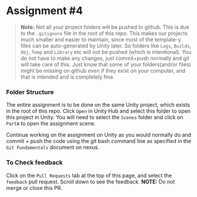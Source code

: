 # Assignment #4

> **Note:** Not all your project folders will be pushed to github. This is due to the `.gitignore` file in the root of this repo. This makes our projects much smaller and easier to maintain, since most of the template-y files can be auto-generated by Unity later. So folders like `Logs`, `Builds`, `Obj`, `Temp` and `Library` etc will not be pushed (which is intentional). You do not have to make any changes, just commit+push normally and git will take care of this. Just know that some of your folders(and/or files) might be missing on github even if they exist on your computer, and that is intended and is completely fine.

### Folder Structure

The entire assignment is to be done on the same Unity project, which exists in the root of this repo. 
Click `Open` in Unity Hub and select this folder to open this project in Unity. You will need to select the `Scenes` folder and click on `PartA` to open the assignment scene. 

Continue working on the assignment on Unity as you would normally do and commit + push the code using the git bash command line as specified in the `Git Fundamentals` document on nexus.

### To Check feedback

Click on the `Pull Requests` tab at the top of this page, and select the `feedback` pull request. Scroll down to see the feedback. **NOTE:** Do not merge or close this PR.

